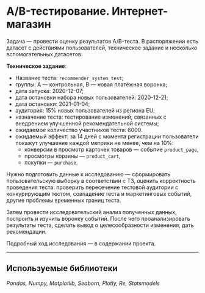 # A/B-тестирование. Интернет-магазин

Задача — провести оценку результатов A/B-теста. В распоряжении есть датасет с действиями пользователей, техническое задание и несколько вспомогательных датасетов.

**Техническое задание**:

- Название теста: `recommender_system_test`;
- группы: А — контрольная, B — новая платёжная воронка;
- дата запуска: 2020-12-07;
- дата остановки набора новых пользователей: 2020-12-21;
- дата остановки: 2021-01-04;
- аудитория: 15% новых пользователей из региона EU;
- назначение теста: тестирование изменений, связанных с внедрением улучшенной рекомендательной системы;
- ожидаемое количество участников теста: 6000.
- ожидаемый эффект: за 14 дней с момента регистрации пользователи покажут улучшение каждой метрики не менее, чем на 10%:
    - конверсии в просмотр карточек товаров — событие `product_page`,
    - просмотры корзины — `product_cart`,
    - покупки — `purchase`.
    
    
Нужно подготовить данные к исследованию — сформировать пользовательскую выборку в соответствии с ТЗ, оценить корректность проведения теста: проверить пересечение тестовой аудитории с конкурирующим тестом, совпадение теста и маркетинговых событий, другие проблемы временных границ теста.

Затем провести исследовательский анализ полученных данных, построить и изучить воронку событий. После чего проанализировать результаты теста, сделать вывод о целесообразности изменения, дать рекомендации.

Подробный ход исследования — в содержании проекта.

___
## Используемые библиотеки

*Pandas, Numpy, Matplotlib, Seaborn, Plotly, Re, Statsmodels*
